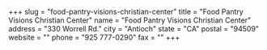 +++
slug = "food-pantry-visions-christian-center"
title = "Food Pantry Visions Christian Center"
name = "Food Pantry Visions Christian Center"
address = "330 Worrell Rd."
city = "Antioch"
state = "CA"
postal = "94509"
website = ""
phone = "925 777-0290"
fax = ""
+++

